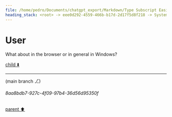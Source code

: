 ```yaml
---
file: /home/pedro/Documents/chatgpt_export/Markdown/Type Subscript Easily.md
heading_stack: <root> -> eee0d292-4559-466b-b17d-2d17f5d8f218 -> System -> 331422e4-634f-4103-9e1e-d78d07900e36 -> System -> aaa22117-ecf7-45c7-bf57-e13b9f71a717 -> User -> 558eafbd-8536-43b0-b117-56ba0ee50b30 -> Assistant -> General Text Editors: -> Programming: -> Shell: -> Code Comments: -> Custom Key Bindings: -> aaa25517-be9d-4054-b98c-ba23639f650b -> User
---
```

# User

What about in the browser or in general in Windows?

[child ⬇️](#8aa8bdb7-927c-4f09-97b4-36d56d95350f)

---

(main branch ⎇)
###### 8aa8bdb7-927c-4f09-97b4-36d56d95350f
[parent ⬆️](#aaa25517-be9d-4054-b98c-ba23639f650b)
